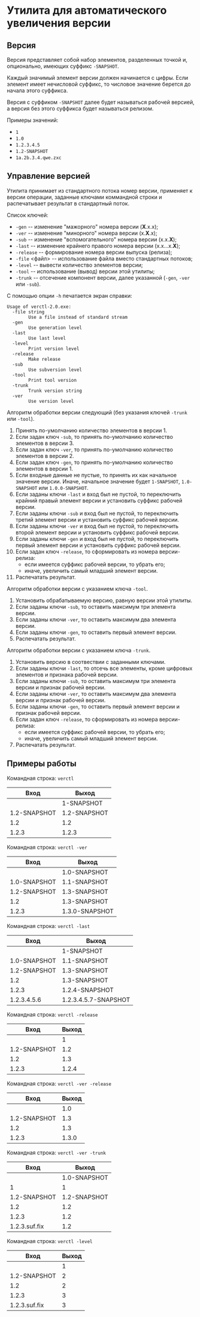 Утилита для автоматического увеличения версии
=============================================

Версия
------

Версия представляет собой набор элементов, разделенных точкой и, опционально, 
имеющих суффикс `-SNAPSHOT`.

Каждый значимый элемент версии должен начинается с цифры. Если элемент имеет 
нечисловой суффикс, то числовое значение берется до начала этого суффикса.

Версия с суффиком `-SNAPSHOT` далее будет называться рабочей версией, а версия 
без этого суффикса будет называться релизом.

Примеры значений:

* `1`
* `1.0`
* `1.2.3.4.5`
* `1.2-SNAPSHOT`
* `1a.2b.3.4.qwe.zxc`

Управление версией
------------------

Утилита принимает из стандартного потока номер версии, применяет к версии 
операции, заданные ключами коммандной строки и распечатывает результат в 
стандартный поток.

Список ключей:

* `-gen` -- изменение "мажорного" номера версии (**X**.x.x);
* `-ver` -- изменение "минорного" номера версии (x.**X**.x);
* `-sub` -- изменение "вспомогательного" номера версии (x.x.**X**);
* `-last` -- изменение крайнего правого номера версии (x.x...x.**X**);
* `-release` -- формирование номера версии выпуска (релиза);
* `-file` <файл> -- использование файла вместо стандартных потоков;
* `-level` -- вывести количество элементов версии;
* `-tool` -- использование (вывод) версии этой утилиты;
* `-trunk` -- отсечение компонент версии, далее указанной (`-gen`, `-ver` или `-sub`).

С помощью опции `-h` печатается экран справки:

```text
Usage of verctl-2.0.exe:
  -file string
    	Use a file instead of standard stream
  -gen
    	Use generation level
  -last
    	Use last level
  -level
    	Print version level
  -release
    	Make release
  -sub
    	Use subversion level
  -tool
    	Print tool version
  -trunk
    	Trunk version string
  -ver
    	Use version level
```

Алгоритм обработки версии следующий (без указания ключей `-trunk` или `-tool`).

1. Принять по-умолчанию количество элементов в версии 1.
2. Если задан ключ `-sub`, то принять по-умолчанию количество элементов в 
версии 3.
3. Если задан ключ `-ver`, то принять по-умолчанию количество элементов в 
версии 2.
4. Если задан ключ `-gen`, то принять по-умолчанию количество элементов в 
версии 1.
5. Если входные данные не пустые, то принять их как начальное значение версии. 
Иначе, начальное значение будет `1-SNAPSHOT`, `1.0-SNAPSHOT` или `1.0.0-SNAPSHOT`.
6. Если заданы ключи `-last` и вход был не пустой, то переключить крайний правый элемент 
версии и установить суффикс рабочей версии.
7. Если заданы ключи `-sub` и вход был не пустой, то переключить третий элемент версии и установить 
суффикс рабочей версии.
8. Если заданы ключи `-ver` и вход был не пустой, то переключить второй элемент версии и установить 
суффикс рабочей версии.
9. Если заданы ключи `-gen` и вход был не пустой, то переключить первый элемент версии и установить 
суффикс рабочей версии.
10. Если задан ключ `-release`, то сформировать из номера версии-релиза:
    * если имеется суффикс рабочей версии, то убрать его;
    * иначе, увеличить самый младший элемент версии.
11. Распечатать результат.

Алгоритм обработки версии с указанием ключа `-tool`.

1. Установить обрабатываемую версию, равную версии этой утилиты.
2. Если заданы ключи `-sub`, то оставить максимум три элемента версии.
3. Если заданы ключи `-ver`, то оставить максимум два элемента версии.
4. Если заданы ключи `-gen`, то оставить первый элемент версии.
5. Распечатать результат.

Алгоритм обработки версии с указанием ключа `-trunk`.

1. Установить версию в соотвествии с заданными ключами.
2. Если заданы ключи `-last`, то отсечь все элементы, кроме цифровых элементов и признака рабочей версии.
3. Если заданы ключи `-sub`, то оставить максимум три элемента версии и признак рабочей версии.
4. Если заданы ключи `-ver`, то оставить максимум два элемента версии и признак рабочей версии.
5. Если заданы ключи `-gen`, то оставить первый элемент версии и признак рабочей версии.
6. Если задан ключ `-release`, то сформировать из номера версии-релиза:
    * если имеется суффикс рабочей версии, то убрать его;
    * иначе, увеличить самый младший элемент версии.
6. Распечатать результат.


Примеры работы
--------------

Командная строка: `verctl`

Вход                | Выход
--------------------|--------------------
                    | 1-SNAPSHOT
1.2-SNAPSHOT        | 1.2-SNAPSHOT
1.2                 | 1.2
1.2.3               | 1.2.3

Командная строка: `verctl -ver`

Вход                | Выход
--------------------|--------------------
                    | 1.0-SNAPSHOT
1.0-SNAPSHOT        | 1.1-SNAPSHOT
1.2-SNAPSHOT        | 1.3-SNAPSHOT
1.2                 | 1.3-SNAPSHOT
1.2.3               | 1.3.0-SNAPSHOT

Командная строка: `verctl -last`

Вход                | Выход
--------------------|--------------------
                    | 1-SNAPSHOT
1.0-SNAPSHOT        | 1.1-SNAPSHOT
1.2-SNAPSHOT        | 1.3-SNAPSHOT
1.2                 | 1.3-SNAPSHOT
1.2.3               | 1.2.4-SNAPSHOT
1.2.3.4.5.6         | 1.2.3.4.5.7-SNAPSHOT

Командная строка: `verctl -release`

Вход                | Выход
--------------------|--------------------
                    | 1
1.2-SNAPSHOT        | 1.2
1.2                 | 1.3
1.2.3               | 1.2.4

Командная строка: `verctl -ver -release`

Вход                | Выход
--------------------|--------------------
                    | 1.0
1.2-SNAPSHOT        | 1.3
1.2                 | 1.3
1.2.3               | 1.3.0

Командная строка: `verctl -ver -trunk`

Вход                | Выход
--------------------|--------------------
                    | 1.0-SNAPSHOT
1                   | 1
1.2-SNAPSHOT        | 1.2-SNAPSHOT
1.2                 | 1.2
1.2.3               | 1.2
1.2.3.suf.fix       | 1.2

Командная строка: `verctl -level`

Вход                | Выход
--------------------|--------------------
                    | 1
1.2-SNAPSHOT        | 2
1.2                 | 2
1.2.3               | 3
1.2.3.suf.fix       | 3
